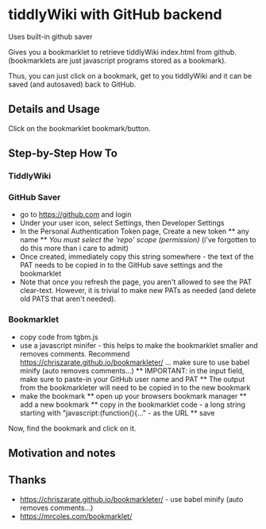 

# tiddlyWiki with GitHub backend

Uses built-in github saver

Gives you a bookmarklet to retrieve tiddlyWiki index.html from github. (bookmarklets are just javascript programs stored as a bookmark).

Thus, you can just click on a bookmark, get to you tiddlyWiki and it can be saved (and autosaved) back to GitHub.

## Details and Usage


Click on the bookmarklet bookmark/button. 

## Step-by-Step How To

### TiddlyWiki

### GitHub Saver

* go to https://github.com and login
* Under your user icon, select Settings, then Developer Settings
* In the Personal Authentication Token page, Create a new token
** any name
** *You must select the 'repo' scope (permission)*  (i've forgotten to do this more than i care to admit)
* Once created, immediately copy this string somewhere - the text of the PAT needs to be copied in to the GitHub save settings and the bookmarklet
* Note that once you refresh the page, you aren't allowed to see the PAT clear-text. However, it is trivial to make new PATs as needed (and delete old PATS that aren't needed).

### Bookmarklet

* copy code from tgbm.js
* use a javascript minifer - this helps to make the bookmarklet smaller and removes comments. Recommend https://chriszarate.github.io/bookmarkleter/  ... make sure to use babel minify (auto removes comments...)
** IMPORTANT: in the input field, make sure to paste-in your GitHub user name and PAT
** The output from the bookmarkleter will need to be copied in to the new bookmark
* make the bookmark
** open up your browsers bookmark manager
** add a new bookmark
** copy in the bookmarklet code - a long string starting with "javascript:(function(){..." - as the URL 
** save

Now, find the bookmark and click on it.


## Motivation and notes

## Thanks

* https://chriszarate.github.io/bookmarkleter/  - use babel minify (auto removes comments...)
* https://mrcoles.com/bookmarklet/

